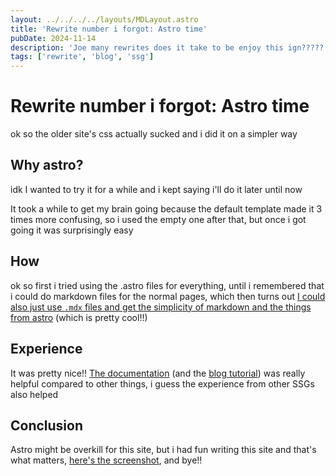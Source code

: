 ```yaml
---
layout: ../../../../layouts/MDLayout.astro
title: 'Rewrite number i forgot: Astro time'
pubDate: 2024-11-14
description: 'Joe many rewrites does it take to be enjoy this ign????? None , their to busy ???? Their frameworks (laughing emoji)'
tags: ['rewrite', 'blog', 'ssg']
---
```


# Rewrite number i forgot: Astro time
ok so the older site's css actually sucked and i did it on a simpler way

## Why astro?

idk I wanted to try it for a while and i kept saying i'll do it later until now

It took a while to get my brain going because the default template made it 3 times more confusing, so i used the empty one after that, but once i got going it was surprisingly easy

## How
ok so first i tried using the .astro files for everything, until i remembered that i could do markdown files for the normal pages, which then turns out [I could also just use `.mdx` files and get the simplicity of markdown and the things from astro](https://docs.astro.build/en/guides/integrations-guide/mdx/) (which is pretty cool!!)

## Experience

It was pretty nice!! [The documentation](https://docs.astro.build) (and the [blog tutorial](https://docs.astro.build/en/tutorial/0-introduction/)) was really helpful compared to other things, i guess the experience from other SSGs also helped

## Conclusion
Astro might be overkill for this site, but i had fun writing this site and that's what matters, [here's the screenshot](/assets/blog/astro-1/screenshot.png), and bye!!